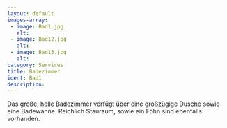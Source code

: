 ```yaml
---
layout: default
images-array:
 - image: Bad1.jpg
   alt: 
 - image: Bad12.jpg
   alt: 
 - image: Bad13.jpg
   alt: 
category: Services
title: Badezimmer
ident: Bad1
description: 
---
```

Das große, helle Badezimmer verfügt über eine großzügige Dusche sowie eine Badewanne.
Reichlich Stauraum, sowie ein Föhn sind ebenfalls vorhanden.
